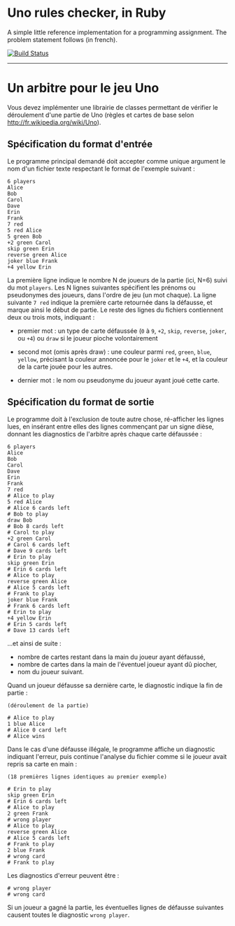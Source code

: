 # Uno rules checker, in Ruby

A simple little reference implementation for a programming assignment.
The problem statement follows (in french).

[![Build Status](https://travis-ci.org/cdlm/kata-uno.svg?branch=master)](https://travis-ci.org/cdlm/kata-uno)

 - - -

# Un arbitre pour le jeu Uno

Vous devez implémenter une librairie de classes permettant de vérifier le déroulement d'une partie de Uno (règles et cartes de base selon <http://fr.wikipedia.org/wiki/Uno>).

## Spécification du format d'entrée

Le programme principal demandé doit accepter comme unique argument le nom d'un fichier texte respectant le format de l'exemple suivant :

    6 players
    Alice
    Bob
    Carol
    Dave
    Erin
    Frank
    7 red
    5 red Alice
    5 green Bob
    +2 green Carol
    skip green Erin
    reverse green Alice
    joker blue Frank
    +4 yellow Erin

La première ligne indique le nombre N de joueurs de la partie (ici, N=6) suivi du mot `players`.
Les N lignes suivantes spécifient les prénoms ou pseudonymes des joueurs, dans l'ordre de jeu (un mot chaque).
La ligne suivante `7 red` indique la première carte retournée dans la défausse, et marque ainsi le début de partie.
Le reste des lignes du fichiers contiennent deux ou trois mots, indiquant :

  - premier mot :
  un type de carte défaussée (`0` à `9`, `+2`, `skip`, `reverse`, `joker`, ou `+4`) ou `draw` si le joueur pioche volontairement

  - second mot (omis après draw) :
  une couleur parmi `red`, `green`, `blue`, `yellow`, précisant la couleur annoncée pour le `joker` et le `+4`, et la couleur de la carte jouée pour les autres.

  - dernier mot :
  le nom ou pseudonyme du joueur ayant joué cette carte.


## Spécification du format de sortie

Le programme doit à l'exclusion de toute autre chose, ré-afficher les lignes lues, en insérant entre elles des lignes commençant par un signe dièse, donnant les diagnostics de l'arbitre après chaque carte défaussée :

    6 players
    Alice
    Bob
    Carol
    Dave
    Erin
    Frank
    7 red
    # Alice to play
    5 red Alice
    # Alice 6 cards left
    # Bob to play
    draw Bob
    # Bob 8 cards left
    # Carol to play
    +2 green Carol
    # Carol 6 cards left
    # Dave 9 cards left
    # Erin to play
    skip green Erin
    # Erin 6 cards left
    # Alice to play
    reverse green Alice
    # Alice 5 cards left
    # Frank to play
    joker blue Frank
    # Frank 6 cards left
    # Erin to play
    +4 yellow Erin
    # Erin 5 cards left
    # Dave 13 cards left

…et ainsi de suite :

  - nombre de cartes restant dans la main du joueur ayant défaussé,
  - nombre de cartes dans la main de l'éventuel joueur ayant dû piocher,
  - nom du joueur suivant.

Quand un joueur défausse sa dernière carte, le diagnostic indique la fin de partie :

    (déroulement de la partie)

    # Alice to play
    1 blue Alice
    # Alice 0 card left
    # Alice wins

Dans le cas d'une défausse illégale, le programme affiche un diagnostic indiquant l'erreur, puis continue l'analyse du fichier comme si le joueur avait repris sa carte en main :

    (18 premières lignes identiques au premier exemple)

    # Erin to play
    skip green Erin
    # Erin 6 cards left
    # Alice to play
    2 green Frank
    # wrong player
    # Alice to play
    reverse green Alice
    # Alice 5 cards left
    # Frank to play
    2 blue Frank
    # wrong card
    # Frank to play

Les diagnostics d'erreur peuvent être :

    # wrong player
    # wrong card

Si un joueur a gagné la partie, les éventuelles lignes de défausse suivantes causent toutes le diagnostic `wrong player`.
